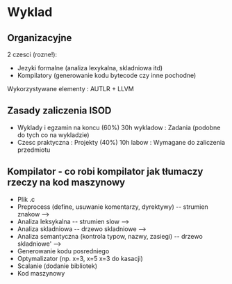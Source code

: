 # Wyklad
## Organizacyjne
2 czesci (rozne!):
- Jezyki formalne (analiza lexykalna, skladniowa itd)
- Kompilatory (generowanie kodu bytecode czy inne pochodne)

Wykorzystywane elementy : AUTLR + LLVM

## Zasady zaliczenia ISOD
- Wyklady i egzamin na koncu  (60%) 30h wykladow  : Zadania (podobne do tych co na wykladzie)
- Czesc praktyczna : Projekty (40%) 10h labow     : Wymagane do zaliczenia przedmiotu

## Kompilator - co robi kompilator jak tłumaczy rzeczy na kod maszynowy
- Plik .c
- Preprocess (define, usuwanie komentarzy, dyrektywy)  -- strumien znakow    --> 
- Analiza leksykalna                                   -- strumien slow      -->
- Analiza skladniowa                                   -- drzewo skladniowe  -->
- Analiza semantyczna (kontrola typow, nazwy, zasiegi) -- drzewo skladniowe' -->
- Generowanie kodu posredniego 
- Optymalizator (np. x=3, x=5 x=3 do kasacji)
- Scalanie (dodanie bibliotek)
- Kod maszynowy
